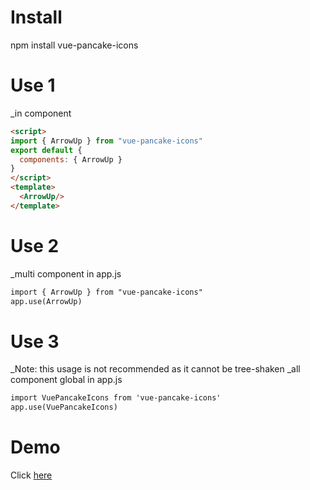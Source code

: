 # Install
npm install vue-pancake-icons

# Use 1
_in component
```html
<script>
import { ArrowUp } from "vue-pancake-icons"
export default {
  components: { ArrowUp }
}
</script>
<template>
  <ArrowUp/>
</template>
```

# Use 2
_multi component in app.js
```html
import { ArrowUp } from "vue-pancake-icons"
app.use(ArrowUp)
```

# Use 3
_Note: this usage is not recommended as it cannot be tree-shaken
_all component global in app.js
```html
import VuePancakeIcons from 'vue-pancake-icons'
app.use(VuePancakeIcons)
```
# Demo
Click [here](https://tieuhoan.dev)
